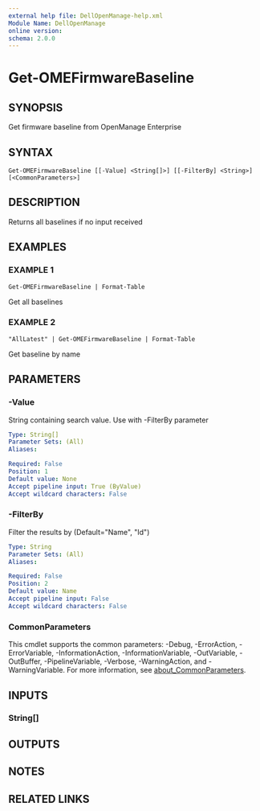 ```yaml
---
external help file: DellOpenManage-help.xml
Module Name: DellOpenManage
online version:
schema: 2.0.0
---
```


# Get-OMEFirmwareBaseline

## SYNOPSIS
Get firmware baseline from OpenManage Enterprise

## SYNTAX

```
Get-OMEFirmwareBaseline [[-Value] <String[]>] [[-FilterBy] <String>] [<CommonParameters>]
```

## DESCRIPTION
Returns all baselines if no input received

## EXAMPLES

### EXAMPLE 1
```
Get-OMEFirmwareBaseline | Format-Table
```

Get all baselines

### EXAMPLE 2
```
"AllLatest" | Get-OMEFirmwareBaseline | Format-Table
```

Get baseline by name

## PARAMETERS

### -Value
String containing search value.
Use with -FilterBy parameter

```yaml
Type: String[]
Parameter Sets: (All)
Aliases:

Required: False
Position: 1
Default value: None
Accept pipeline input: True (ByValue)
Accept wildcard characters: False
```

### -FilterBy
Filter the results by (Default="Name", "Id")

```yaml
Type: String
Parameter Sets: (All)
Aliases:

Required: False
Position: 2
Default value: Name
Accept pipeline input: False
Accept wildcard characters: False
```

### CommonParameters
This cmdlet supports the common parameters: -Debug, -ErrorAction, -ErrorVariable, -InformationAction, -InformationVariable, -OutVariable, -OutBuffer, -PipelineVariable, -Verbose, -WarningAction, and -WarningVariable. For more information, see [about_CommonParameters](http://go.microsoft.com/fwlink/?LinkID=113216).

## INPUTS

### String[]
## OUTPUTS

## NOTES

## RELATED LINKS
